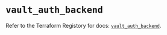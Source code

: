 # `vault_auth_backend`

Refer to the Terraform Registory for docs: [`vault_auth_backend`](https://registry.terraform.io/providers/hashicorp/vault/3.22.0/docs/resources/auth_backend).
